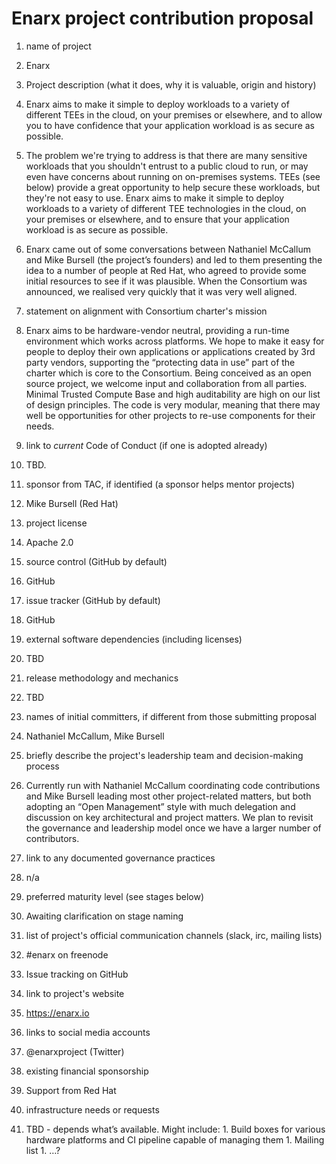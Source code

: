 # Enarx project contribution proposal 

1.  name of project
  1. Enarx

1. Project description (what it does, why it is valuable, origin and history)
  1.  Enarx aims to make it simple to deploy workloads to a variety of different TEEs in the cloud, on your premises or elsewhere, and to allow you to have confidence that your application workload is as secure as possible.
  1.  The problem we're trying to address is that there are many sensitive workloads that you shouldn't entrust to a public cloud to run, or may even have concerns about running on on-premises systems. TEEs (see below) provide a great opportunity to help secure these workloads, but they're not easy to use. Enarx aims to make it simple to deploy workloads to a variety of different TEE technologies in the cloud, on your premises or elsewhere, and to ensure that your application workload is as secure as possible.
  1.  Enarx came out of some conversations between Nathaniel McCallum and Mike Bursell (the project’s founders) and led to them presenting the idea to a number of people at Red Hat, who agreed to provide some initial resources to see if it was plausible.  When the Consortium was announced, we realised very quickly that it was very well aligned.

1.  statement on alignment with Consortium charter's mission
  1.  Enarx aims to be hardware-vendor neutral, providing a run-time environment which works across platforms.  We hope to make it easy for people to deploy their own applications or applications created by 3rd party vendors, supporting the “protecting data in use” part of the charter which is core to the Consortium.  Being conceived as an open source project, we welcome input and collaboration from all parties.  Minimal Trusted Compute Base and high auditability are high on our list of design principles. The code is very modular, meaning that there may well be opportunities for other projects to re-use components for their needs. 

1.  link to *current* Code of Conduct (if one is adopted already)
  1.  TBD. 

1.  sponsor from TAC, if identified (a sponsor helps mentor projects)
  1.  Mike Bursell (Red Hat)

1.  project license 
  1.  Apache 2.0

1.  source control (GitHub by default)
  1.  GitHub

1.  issue tracker (GitHub by default)
  1.  GitHub

1.  external software dependencies (including licenses)
  1.  TBD

1.  release methodology and mechanics
  1.  TBD

1.  names of initial committers, if different from those submitting proposal
  1.  Nathaniel McCallum, Mike Bursell

1.  briefly describe the project's leadership team and decision-making process
  1.  Currently run with Nathaniel McCallum coordinating code contributions and Mike Bursell leading most other project-related matters, but both adopting an “Open Management” style with much delegation and discussion on key architectural and project matters.  We plan to revisit the governance and leadership model once we have a larger number of contributors.

1.  link to any documented governance practices
  1.  n/a

1.  preferred maturity level (see stages below)
  1.  Awaiting clarification on stage naming

1.  list of project's official communication channels (slack, irc, mailing lists)
  1.  #enarx on freenode
  1.  Issue tracking on GitHub

1. link to project's website 
  1.  https://enarx.io

1.  links to social media accounts
  1.  @enarxproject (Twitter)

1.  existing financial sponsorship
  1.  Support from Red Hat

1.  infrastructure needs or requests
  1.  TBD - depends what’s available.  Might include:
    1.  Build boxes for various hardware platforms and CI pipeline capable of managing them
    1.  Mailing list
    1.  …?


